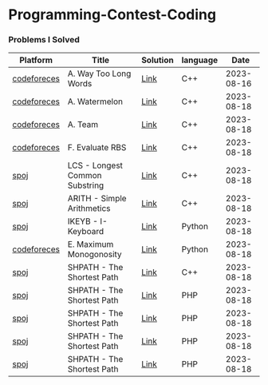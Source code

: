 # Programming-Contest-Coding

### Problems I Solved
Platform | Title | Solution | language | Date |
|---|---|---|---|---|
| [codeforeces](https://codeforces.com/contest/71/problem/A) | A. Way Too Long Words | [Link](https://github.com/Hasib98/Programming-Contest-Coding/blob/main/A.%20Way%20Too%20Long%20Words.cpp) | C++ | 2023-08-16 |
| [codeforeces](https://codeforces.com/problemset/problem/4/A) | A. Watermelon | [Link](https://github.com/Hasib98/Programming-Contest-Coding/blob/main/A.%20Watermelon.cpp) | C++ | 2023-08-18 |
| [codeforeces](https://codeforces.com/problemset/problem/231/A) | A. Team | [Link](https://github.com/Hasib98/Programming-Contest-Coding/blob/main/A.%20Team.cpp) | C++ | 2023-08-18 |
| [codeforeces](https://codeforces.com/problemset/problem/1860/F) | F. Evaluate RBS | [Link](https://github.com/Hasib98/Programming-Contest-Coding/blob/main/F.%20Evaluate%20RBS.cpp) | C++ | 2023-08-18 |
| [spoj](https://www.spoj.com/problems/LCS/) | LCS - Longest Common Substring | [Link](https://github.com/Hasib98/Programming-Contest-Coding/blob/main/LCS%20-%20Longest%20Common%20Substring.cpp) | C++ | 2023-08-18 |
| [spoj](https://www.spoj.com/problems/ARITH/) | ARITH - Simple Arithmetics | [Link](https://github.com/Hasib98/Programming-Contest-Coding/blob/main/ARITH%20-%20Simple%20Arithmetics.cpp) | C++ | 2023-08-18 |
| [spoj](https://www.spoj.com/problems/IKEYB/) | IKEYB - I-Keyboard | [Link](https://github.com/Hasib98/Programming-Contest-Coding/blob/main/IKEYB%20-%20I-Keyboard.py) | Python | 2023-08-18 |
| [codeforeces](https://codeforces.com/problemset/problem/1859/E) | E. Maximum Monogonosity | [Link](https://github.com/Hasib98/Programming-Contest-Coding/blob/main/E.%20Maximum%20Monogonosity.py) | Python | 2023-08-18 |
| [spoj](https://www.spoj.com/problems/SHPATH/) | SHPATH - The Shortest Path | [Link](https://github.com/Hasib98/Programming-Contest-Coding/blob/main/SHPATH%20-%20The%20Shortest%20Path.cpp) | C++ | 2023-08-18 |
| [spoj](https://www.spoj.com/problems/SHPATH/) | SHPATH - The Shortest Path | [Link](https://github.com/Hasib98/Programming-Contest-Coding/blob/main/SHPATH%20-%20The%20Shortest%20Path.php) | PHP | 2023-08-18 |
| [spoj](https://www.spoj.com/problems/SHPATH/) | SHPATH - The Shortest Path | [Link](https://github.com/Hasib98/Programming-Contest-Coding/blob/main/SHPATH%20-%20The%20Shortest%20Path.php) | PHP | 2023-08-18 |
| [spoj](https://www.spoj.com/problems/SHPATH/) | SHPATH - The Shortest Path | [Link](https://github.com/Hasib98/Programming-Contest-Coding/blob/main/SHPATH%20-%20The%20Shortest%20Path.php) | PHP | 2023-08-18 |
| [spoj](https://www.spoj.com/problems/SHPATH/) | SHPATH - The Shortest Path | [Link](https://github.com/Hasib98/Programming-Contest-Coding/blob/main/SHPATH%20-%20The%20Shortest%20Path.php) | PHP | 2023-08-18 |
